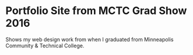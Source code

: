# Portfolio Site from MCTC Grad Show 2016
Shows my web design work from when I graduated from Minneapolis Community & Technical College.
